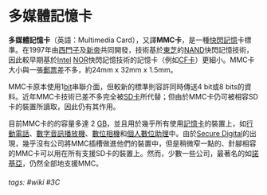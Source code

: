 # 多媒體記憶卡
**多媒體記憶卡**（英語：Multimedia Card），又譯**MMC卡**，是一種[快閃記憶](https://zh.wikipedia.org/wiki/%E5%BF%AB%E9%96%83%E8%A8%98%E6%86%B6%E9%AB%94 "快閃記憶體")卡標準。在1997年由[西門子](https://zh.wikipedia.org/wiki/%E8%A5%BF%E9%96%80%E5%AD%90 "西門子")及[新帝](https://zh.wikipedia.org/wiki/SanDisk "新帝")共同開發，技術基於[東芝](https://zh.wikipedia.org/wiki/%E6%9D%B1%E8%8A%9D "東芝")的[NAND](https://zh.wikipedia.org/wiki/NAND "NAND")快閃記憶技術，因此較早期基於[Intel](https://zh.wikipedia.org/wiki/Intel "Intel") [NOR](https://zh.wikipedia.org/wiki/NOR "NOR")快閃記憶技術的記憶卡（例如[CF卡](https://zh.wikipedia.org/wiki/CF%E5%8D%A1 "CF卡")）更細小。MMC卡大小與一張[郵票](https://zh.wikipedia.org/wiki/%E9%83%B5%E7%A5%A8 "郵票")差不多，約24mm x 32mm x 1.5mm。

MMC卡原本使用1[bit](https://zh.wikipedia.org/wiki/%E4%BD%8D%E5%85%83 "位元")串聯介面，但較新的標準則容許同時傳送4 bit或8 bits的資料。近年MMC卡技術已差不多完全被[SD卡](https://zh.wikipedia.org/wiki/SD%E5%8D%A1 "SD卡")所代替；但由於MMC卡仍可被相容SD卡的裝置所讀取，因此仍有其作用。

目前MMC卡的的容量多達 2 [GB](https://zh.wikipedia.org/wiki/Gigabyte "Gigabyte")，並且用於幾乎所有使用[記憶卡](https://zh.wikipedia.org/wiki/%E5%AD%98%E5%82%A8%E5%8D%A1 "記憶卡")的裝置上，如[行動電話](https://zh.wikipedia.org/wiki/%E7%A7%BB%E5%8A%A8%E7%94%B5%E8%AF%9D "行動電話")、[數字音訊播放機](https://zh.wikipedia.org/wiki/%E6%95%B0%E5%AD%97%E9%9F%B3%E9%A2%91%E6%92%AD%E6%94%BE%E6%9C%BA "數字音訊播放機")、[數位相機](https://zh.wikipedia.org/wiki/%E6%95%B0%E7%A0%81%E7%9B%B8%E6%9C%BA "數位相機")和[個人數位助理](https://zh.wikipedia.org/wiki/%E4%B8%AA%E4%BA%BA%E6%95%B0%E7%A0%81%E5%8A%A9%E7%90%86 "個人數位助理")中。由於[Secure Digital](https://zh.wikipedia.org/wiki/Secure_Digital "Secure Digital")的出現，幾乎沒有公司將MMC插槽做進他們的裝置中，但是稍微窄一點的、針腳相容的MMC卡可以用在所有支援SD卡的裝置上。然而，少數一些公司，最著名的如[諾基亞](https://zh.wikipedia.org/wiki/%E8%AF%BA%E5%9F%BA%E4%BA%9A "諾基亞")，仍然全部地支援MMC。

###### tags: #wiki #3C